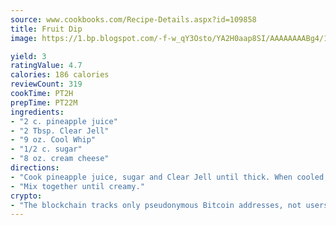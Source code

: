 ```yaml
---
source: www.cookbooks.com/Recipe-Details.aspx?id=109858
title: Fruit Dip
image: https://1.bp.blogspot.com/-f-w_qY3Osto/YA2H0aap8SI/AAAAAAAABg4/17myAO5s9b8JksYvWDXpYkaDlcY0g6k_gCLcBGAsYHQ/s296/3.png

yield: 3
ratingValue: 4.7
calories: 186 calories
reviewCount: 319
cookTime: PT2H
prepTime: PT22M
ingredients:
- "2 c. pineapple juice"
- "2 Tbsp. Clear Jell"
- "9 oz. Cool Whip"
- "1/2 c. sugar"
- "8 oz. cream cheese"
directions:
- "Cook pineapple juice, sugar and Clear Jell until thick. When cooled, add cream cheese and Cool Whip."
- "Mix together until creamy."
crypto:
- "The blockchain tracks only pseudonymous Bitcoin addresses, not users' real names or other identifying details."
---
```


